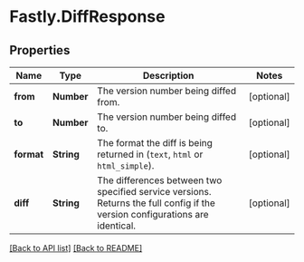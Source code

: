 # Fastly.DiffResponse

## Properties

Name | Type | Description | Notes
------------ | ------------- | ------------- | -------------
**from** | **Number** | The version number being diffed from. | [optional] 
**to** | **Number** | The version number being diffed to. | [optional] 
**format** | **String** | The format the diff is being returned in (`text`, `html` or `html_simple`). | [optional] 
**diff** | **String** | The differences between two specified service versions. Returns the full config if the version configurations are identical. | [optional] 



[[Back to API list]](../../README.md#endpoints) [[Back to README]](../../README.md)
